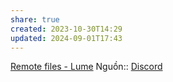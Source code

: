 ```yaml
---
share: true
created: 2023-10-30T14:29
updated: 2024-09-01T17:43
---
```

[Remote files - Lume](https://lume.land/docs/core/remote-files/)
Nguồn:: [Discord](https://discord.com/channels/794537085641818124/794537086278828094/1271783746122678283)